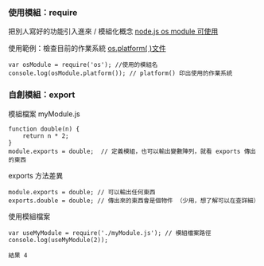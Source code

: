 
### 使用模組：require 
把別人寫好的功能引入進來  / 模組化概念
[node.js os module 可使用](https://nodejs.org/dist/latest-v12.x/docs/api/os.html)

使用範例：檢查目前的作業系統
[os.platform( )文件](https://nodejs.org/dist/latest-v12.x/docs/api/os.html#os_os_platform)

```
var osModule = require('os'); //使用的模組名
console.log(osModule.platform()); // platform() 印出使用的作業系統
```

### 自創模組：export

模組檔案 myModule.js
```
function double(n) {
    return n * 2;
}
module.exports = double;  // 定義模組，也可以輸出變數陣列，就看 exports 傳出的東西
```

exports 方法差異
```
module.exports = double; // 可以輸出任何東西 
exports.double = double; // 傳出來的東西會是個物件 （少用，想了解可以在查詳細）
```

使用模組檔案 
```
var useMyModule = require('./myModule.js'); // 模組檔案路徑
console.log(useMyModule(2));

結果 4
```